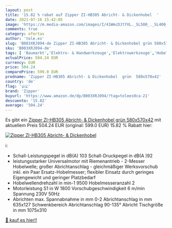```yaml
---
layout: post
title: '15.82 % rabat auf Zipper ZI-HB305 Abricht- & Dickenhobel  '
date: 2021-07-16 15:42:05
image: 'https://m.media-amazon.com/images/I/41WmcDJtYXL._SL500_._SL400_.jpg'
comments: true
category: ofertas
author: 'tole.es'
slug: 'B003XRJ094-de Zipper ZI-HB305 Abricht- & Dickenhobel grün 580x570x42'
sku: 'B003XRJ094-de'
tags: [ 'Baumarkt','Elektro- & Handwerkzeuge','Elektrowerkzeuge','Hobel','zipper', ]
actualPrice: 504.24 EUR
currency: EUR
price: 504.24
comparePrice: 599.0 EUR
prodname: 'Zipper ZI-HB305 Abricht- & Dickenhobel  grün  580x570x42'
country: 'de'
flag: '🇩🇪'
brand: 'Zipper'
buyurl: 'https://www.amazon.de/dp/B003XRJ094/?tag=tolees0ca-21'
descuento: '15.82'
average: '504.24'
---
```


Es gibt ein [Zipper ZI-HB305 Abricht- & Dickenhobel  grün  580x570x42](https://www.amazon.de/dp/B003XRJ094/?tag=tolees0ca-21) mit aktuellem Preis 504.24 EUR (original: 599.0 EUR) 15.82 % Rabatt hier:

[![Zipper ZI-HB305 Abricht- & Dickenhobel  ](https://m.media-amazon.com/images/I/41WmcDJtYXL._SL500_._SL400_.jpg)](https://www.amazon.de/dp/B003XRJ094/?tag=tolees0ca-21)

ℹ️:

- Schall-Leistungspegel in dB(A) 103 Schall-Druckpegel in dB(A )92
- leistungsstarker Universalmotor mit Riemenantrieb - 2-Messer Hobelwelle; großer Abrichtanschlag - gleichmäßiger Werksvorschub inkl. ein Paar Ersatz-Hobelmesser; flexibler Einsatz durch geringes Eigengewicht und geringer Platzbedarf
- Hobelwellendrehzahl in min-1 9500 Hobelmesseranzahl 2
- Motorleistung S1 in W 1800 Vorschubgeschwindigkeit 6 m/min Spannung 230V 50Hz
- Abrichten max. Spannabnahme in mm 0-2 Abrichtanschlag in mm 635x127 Schwenkbereich Abrichtanschlag 90-135° Abricht Tischgröße in mm 1075x310

[🛒 kauf es hier!!](https://www.amazon.de/dp/B003XRJ094/?tag=tolees0ca-21)
